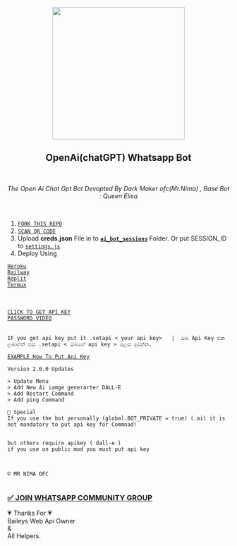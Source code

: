 <p align="center">
<img src="https://telegra.ph/file/cc7e87a16245af0a4772f.jpg" width="300" height="300"/>
</p>

<h2 align="center"> OpenAi(chatGPT) Whatsapp Bot </h2> <br>
<p align="center"><i>
 The Open Ai Chat Gpt Bot Devopted By Dark Maker ofc(Mr.Nima) , Base Bot : Queen Elisa
 </i></p> <br>
 
 
 1. [`FORK THIS REPO`](https://github.com/DarkMakerofc/OpenAi-ChatGPT-Bot/fork)
 2. [`SCAN QR CODE`](https://gpt-qr-code.onrender.com/)
 3. Upload <b>creds.json</b> File in to <b>[`ai_bot_sessions`](ai_bot_sessions)</b> Folder.
  Or put SESSION_ID to [`settings.js`](/settings.js#L31) <br>
 4. Deploy Using 

 [`Heroku`](https://app.heroku)  
 [`Railway`](https://railway.app?referralCode=jDDNQq) <br>
 [`Replit`](deploy_on_replit.md) <br>
 [`Termux`](deploy_on_termux.md)
 
<br><br>
[`CLICK TO GET API KEY`](https://platform.openai.com/docs/) <br> 
[`PASSWORD VIDEO`](https://youtube.com/shorts/EkLrmE3LDiE?feature=share)<br><br>
```
IF you get api key put it .setapi < your api key>   |  ඔබ Api Key එක ලබාගත් පසු .setapi < ඔබගේ api key > ලෙස දමන්න.
```
 
 
 [`EXAMPLE How To Put Api Key`](https://github.com/DarkMakerofc/OpenAi-ChatGPT-Bot/issues/2#issuecomment-1603656922)

 ```
Version 2.0.0 Updates

> Update Menu 
> Add New Ai iamge generarter DALL-E
> Add Restart Command 
> Add ping Command

🥵 Special
If you use the bot personally (global.BOT_PRIVATE = true) (.ai) it is not mandatory to put api key for Commnad!


but others require apikey ( dall-e )
if you use on public mod you must put api key



© 𝙼𝚁 𝙽𝙸𝙼𝙰 𝙾𝙵𝙲 


```

 ### [✅ JOIN WHATSAPP COMMUNITY GROUP](https://chat.whatsapp.com/CRfdRwMvQakEgbQ8rpqVKu)
💗 Thanks For 💗<br>
Baileys Web Api Owner<br>
&<br>
All Helpers.<br><br>
